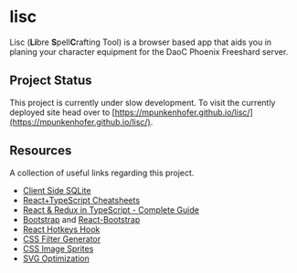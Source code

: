 # lisc

Lisc (**Li**bre **S**pell**C**rafting Tool) is a browser based app that aids you in planing your character equipment for the DaoC Phoenix Freeshard server.

## Project Status

This project is currently under slow development. To visit the currently deployed site head over to [https://mpunkenhofer.github.io/lisc/](https://mpunkenhofer.github.io/lisc/).

## Resources

A collection of useful links regarding this project.

- [Client Side SQLite](https://github.com/phiresky/sql.js-httpvfs)
- [React+TypeScript Cheatsheets](https://github.com/typescript-cheatsheets/react-typescript-cheatsheet)
- [React & Redux in TypeScript - Complete Guide](https://github.com/piotrwitek/react-redux-typescript-guide)
- [Bootstrap](https://getbootstrap.com/) and [React-Bootstrap](https://react-bootstrap.github.io/)
- [React Hotkeys Hook](https://github.com/JohannesKlauss/react-hotkeys-hook#readme)
- [CSS Filter Generator](https://codepen.io/sosuke/pen/Pjoqqp)
- [CSS Image Sprites](https://developer.mozilla.org/en-US/docs/Web/CSS/CSS_Images/Implementing_image_sprites_in_CSS)
- [SVG Optimization](https://www.npmjs.com/package/svgo)
